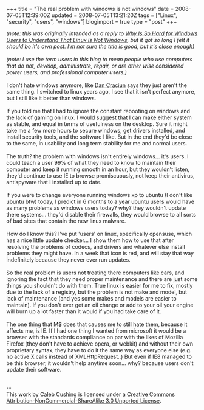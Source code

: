+++
title = "The real problem with windows is not windows"
date = 2008-07-05T12:39:00Z
updated = 2008-07-05T13:21:20Z
tags = ["Linux", "security", "users", "windows"]
blogimport = true 
type = "post"
+++

<em>(note: this was originally intended as a reply to <a href="http://vivapinkfloyd.blogspot.com/2008/07/why-is-so-hard-for-windows-users-to.html">Why Is So Hard for Windows Users to Understand That Linux Is Not Windows</a>, but it got so long I felt it should be it's own post. I'm not sure the title is good, but it's close enough)</em><br /><br /><em>(note: I use the term users in this blog to mean people who use computers that do not, develop, administrate, repair, or are other wise considered power users, and professional computer users.)</em> <br /><br />I don't hate windows anymore, like <a href="http://vivapinkfloyd.blogspot.com/2008/07/why-is-so-hard-for-windows-users-to.html">Dan Craciun</a> says they just aren't the same thing. I switched to linux years ago, I see that it isn't perfect anymore, but I still like it better than windows.<br /><br />If you told me that I had to ignore the constant rebooting on windows and the lack of gaming on linux. I would suggest that I can make either system as stable, and equal in terms of usefulness on the desktop. Sure it might take me a few more hours to secure windows, get drivers installed, and install security tools, and the software I like. But in the end they'd be close to the same, in usability and long term stability for me and normal users.<br /><br />The truth? the problem with windows isn't entirely windows... it's users. I could teach a user 99% of what they need to know to maintain their computer and keep it running smooth in an hour, but they wouldn't listen, they'd continue to use IE to browse promiscuously, not keep their antivirus, antispyware that I installed up to date.<br /><br />If you were to change everyone running windows xp to ubuntu (I don't like ubuntu btw) today, I predict in 6 months to a year ubuntu users would have as many problems as windows users today? why? they wouldn't update there systems... they'd disable their firewalls, they would browse to all sorts of bad sites that contain the new linux malware.<br /><br />How do I know this? I've put 'users' on linux, specifically opensuse, which has a nice little update checker... I show them how to use that after resolving the problems of codecs, and drivers and whatever else install problems they might have. In a week that icon is red, and will stay that way indefinitely because they never ever run updates.<br /><br />So the real problem is users not treating there computers like cars, and ignoring the fact that they need proper maintenance and there are just some things you shouldn't do with them. True linux is easier for me to fix, mostly due to the lack of a registry, but the  problem is not make and model, but lack of maintenance (and yes some makes and models are easier to maintain). If you don't ever get an oil change or add to your oil your engine will burn up a lot faster than it would if you had take care of it.<br /><br />The one thing that M$ does that causes me to still hate them, because it affects me, is IE. If I had one thing I wanted from microsoft it would be a browser with the standards compliance on par with the likes of Mozilla Firefox (they don't have to achieve opera, or webkit) and without their own proprietary syntax, they have to do it the same way as everyone else (e.g. no active X calls instead of XMLHttpRequest..) But even if IE8 managed to be this browser, it wouldn't help anytime soon... why? because users don't update their software.<div class="blogger-post-footer"><br />--<br />
This <span xmlns:dc="http://purl.org/dc/elements/1.1/" href="http://purl.org/dc/dcmitype/Text" rel="dc:type">work</span> by <a xmlns:cc="http://creativecommons.org/ns#" href="http://www.xenoterracide.com" property="cc:attributionName" rel="cc:attributionURL">Caleb Cushing</a> is licensed under a <a rel="license" href="http://creativecommons.org/licenses/by-nc-sa/3.0/">Creative Commons Attribution-NonCommercial-ShareAlike 3.0 Unported License</a>.</div>
